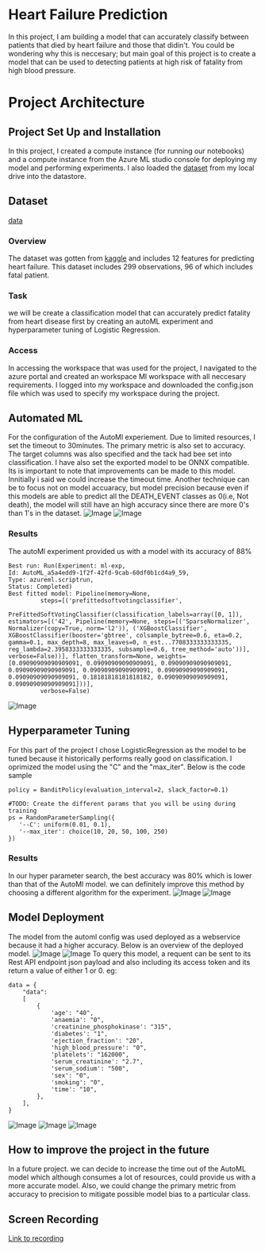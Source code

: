 # Heart Failure Prediction
In this project, I am building a model that can accurately classify between patients that died by heart failure and those that didin't. You could be wondering why this is neccesary; but main goal of this project is to create a model that can be used to detecting patients at high risk of fatality from high blood pressure.

# Project Architecture


## Project Set Up and Installation
In this project, I created a compute instance (for running our notebooks) and a compute instance from the Azure ML studio console for deploying my model and performing experiments. I also loaded the [dataset](https://www.kaggle.com/datasets/andrewmvd/heart-failure-clinical-data) from my local drive into the datastore.

## Dataset
[data](https://www.kaggle.com/datasets/andrewmvd/heart-failure-clinical-data)

### Overview
The dataset was gotten from [kaggle](https://www.kaggle.com/datasets/andrewmvd/heart-failure-clinical-data) and includes 12 features for predicting heart failure. This dataset includes 299 observations, 96 of which includes fatal patient.

### Task
we will be create a classification model that can accurately predict fatality from heart disease first by creating an autoML experiment and hyperparameter tuning of Logistic Regression.

### Access
In accessing the workspace that was used for the project, I navigated to the azure portal and created an workspace Ml workspace with all neccesary requirements. I logged into my workspace and downloaded the config.json file which was used to specify my workspace during the project.

## Automated ML
For the configuration of the AutoMl experiement. Due to limited resources, I set the timeout to 30minutes. The primary metric is also set to accuracy. The target columns was also specified and the tack had bee set into classification. I have also set the exported model to be ONNX compatible. Its is important to note that improvements can be made to this model. Innitially i said we could increase the timeout time. Another technique can be to focus not on model accuaracy, but model precision because even if this models are able to predict all the DEATH_EVENT classes as 0(i.e, Not death), the model will still have an high accuracy since there are more 0's than 1's in the dataset.
![Image](sdk-automldone.png)
![Image](sdk-automl_bestmodel_runID.png)

### Results
The autoMl experiment provided us with a model with its accuracy of 88%
```
Best run: Run(Experiment: ml-exp,
Id: AutoML_a5a4edd9-1f2f-42fd-9cab-60df0b1cd4a9_59,
Type: azureml.scriptrun,
Status: Completed)
Best fitted model: Pipeline(memory=None,
         steps=[('prefittedsoftvotingclassifier',
                 PreFittedSoftVotingClassifier(classification_labels=array([0, 1]), estimators=[('42', Pipeline(memory=None, steps=[('SparseNormalizer', Normalizer(copy=True, norm='l2')), ('XGBoostClassifier', XGBoostClassifier(booster='gbtree', colsample_bytree=0.6, eta=0.2, gamma=0.1, max_depth=8, max_leaves=0, n_est...7708333333333335, reg_lambda=2.3958333333333335, subsample=0.6, tree_method='auto'))], verbose=False))], flatten_transform=None, weights=[0.09090909090909091, 0.09090909090909091, 0.09090909090909091, 0.09090909090909091, 0.09090909090909091, 0.09090909090909091, 0.09090909090909091, 0.18181818181818182, 0.09090909090909091, 0.09090909090909091]))],
         verbose=False)

```
![Image](sdk-automldone.png)

## Hyperparameter Tuning
 For this part of the project I chose LogisticRegression as the model to be tuned because it historically performs really good on classification. I oprimized the model using the "C" and the "max_iter". Below is the code sample
 ```
 policy = BanditPolicy(evaluation_interval=2, slack_factor=0.1)

#TODO: Create the different params that you will be using during training
ps = RandomParameterSampling({
    '--C': uniform(0.01, 0.1),
    '--max_iter': choice(10, 20, 50, 100, 250)
})
 ```
### Results
In our hyper parameter search, the best accuracy was 80% which is lower than that of the AutoMl model. we can definitely improve this method by choosing a different algorithm for the experiment.
![Image](sdk-sweep-bestrunID.png)
![Image](sdk-sweep-done.png)


## Model Deployment
The model from the automl config was used deployed as a webservice because it had a higher accuracy. 
Below is an overview of the deployed model.
![Image](endpoint1.png)
![Image](endpoint2.png)
To query this model, a requent can be sent to its Rest API endpoint json payload and also including its access token and its return a value of either 1 or 0.
eg:
```
data = {
    "data":
    [
        {
            'age': "40",
            'anaemia': "0",
            'creatinine_phosphokinase': "315",
            'diabetes': "1",
            'ejection_fraction': "20",
            'high_blood_pressure': "0",
            'platelets': "162000",
            'serum_creatinine': "2.7",
            'serum_sodium': "500",
            'sex': "0",
            'smoking': "0",
            'time': "10",
        },
    ],
}
```
![Image](request1.png)
![Image](request2.png)
![Image](request3.png)
## How to improve the project in the future
In a future project. we can decide to increase the time out of the AutoML model which although consumes a lot of resources, could provide us with a more accurate model. Also, we could change the primary metric from accuracy to precision to mitigate possible model bias to a particular class.

## Screen Recording
[Link to recording](https://drive.google.com/file/d/1fYRqO6xzmKY5gqsnNsz-fZDjez0IT_t3/view?usp=sharing)
